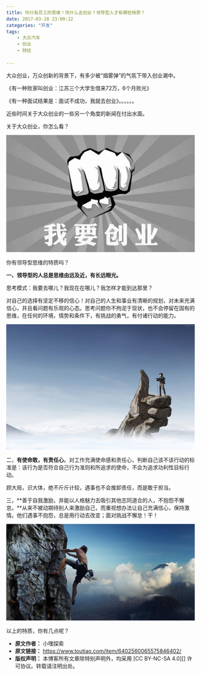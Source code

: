 ```yaml
---
title: 你只有员工的思维！凭什么去创业？领导型人才有哪些特质？
date: 2017-03-28 23:09:22
categories: "开发"
tags:
	- 大众汽车
	- 创业
	- 财经

---
```


大众创业，万众创新的背景下，有多少被“烟雾弹”的气氛下带入创业潮中。

《有一种败家叫创业：江苏三个大学生借来72万，6个月败光》

《有一种面试结果是：面试不成功，我就去创业》。。。。。。

近些时间关于大众创业的一些另一个角度的新闻在付出水面。

关于大众创业，你怎么看？  


![你只有员工的思维！凭什么去创业？领导型人才有哪些特质？][MFRU-NREI-MIAA.jpg]

你有领导型思维的特质吗？

**一、领导型的人总是思维由远及近，有长远眼光。**

思考模式：我要去哪儿？我现在在哪儿？我怎样才能到达那里？

对自己的选择有坚定不移的信心！对自己的人生和事业有清晰的规划，对未来充满信心，并且看问题有乐观的心态。思考问题你不拘泥于现状，也不会停留在固有的思维，在任何的环境，情势和条件下，有挑战的勇气，有付诸行动的能力。

![你只有员工的思维！凭什么去创业？领导型人才有哪些特质？][JRJV-2QJV-JJYJ.jpg]

二，**有使命敢，有责任心**。对工作充满使命感和责任心，判断自己该不该行动的标准是：该行为是否符合自己行为准则和所追求的使命，不会为追求功利性目标行动。

顾大局，识大体，绝不斤斤计较，遇事也不会推卸责任，而是敢于担当。

三，**善于自我激励，并能以人格魅力去吸引其他志同道合的人，不抱怨不懈怠。**从来不被动期待别人来激励自己，而重视想办法让自己充满信心，保持激情。他们遇事不抱怨，总是用行动去改变；面对挑战不懈怠！干！

![你只有员工的思维！凭什么去创业？领导型人才有哪些特质？][ANZ7-FNZZ-IEEY.jpg]

以上的特质，你有几点呢？


[MFRU-NREI-MIAA.jpg]: static/resources/crawler/MFRU-NREI-MIAA.jpg
[JRJV-2QJV-JJYJ.jpg]: static/resources/crawler/JRJV-2QJV-JJYJ.jpg
[ANZ7-FNZZ-IEEY.jpg]: static/resources/crawler/ANZ7-FNZZ-IEEY.jpg
 *  **原文作者：** 小嘿探索
 *  **原文链接：** https://www.toutiao.com/item/6402560065575846402/
 *  **版权声明：** 本博客所有文章除特别声明外，均采用 [CC BY-NC-SA 4.0][] 许可协议。转载请注明出处。
